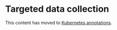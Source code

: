 # Targeted data collection

This content has moved to [Kubernetes annotations](https://grafana.com/docs/grafana-cloud/monitor-infrastructure/kubernetes-monitoring/configuration/helm-chart-config/helm-chart/customize-helm-chart/#kubernetes-annotations).
